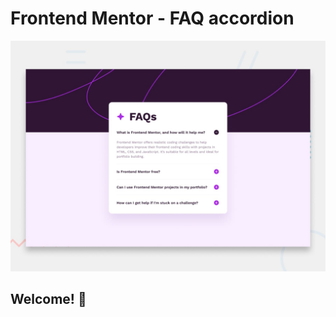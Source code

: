 # Frontend Mentor - FAQ accordion

![Design preview for the FAQ accordion coding challenge](preview.jpg)

## Welcome! 👋
